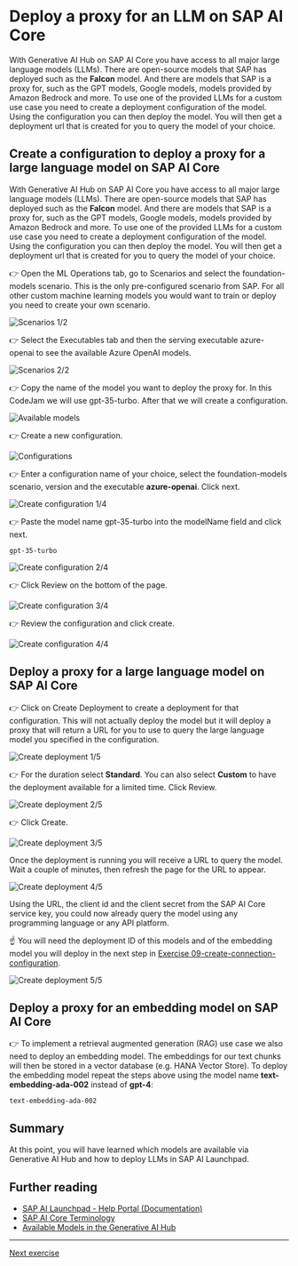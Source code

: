 # Deploy a proxy for an LLM on SAP AI Core
With Generative AI Hub on SAP AI Core you have access to all major large language models (LLMs). There are open-source models that SAP has deployed such as the **Falcon** model. And there are models that SAP is a proxy for, such as the GPT models, Google models, models provided by Amazon Bedrock and more. To use one of the provided LLMs for a custom use case you need to create a deployment configuration of the model. Using the configuration you can then deploy the model. You will then get a deployment url that is created for you to query the model of your choice.

## Create a configuration to deploy a proxy for a large language model on SAP AI Core
With Generative AI Hub on SAP AI Core you have access to all major large language models (LLMs). There are open-source models that SAP has deployed such as the **Falcon** model. And there are models that SAP is a proxy for, such as the GPT models, Google models, models provided by Amazon Bedrock and more. To use one of the provided LLMs for a custom use case you need to create a deployment configuration of the model. Using the configuration you can then deploy the model. You will then get a deployment url that is created for you to query the model of your choice.

👉 Open the ML Operations tab, go to Scenarios and select the foundation-models scenario. This is the only pre-configured scenario from SAP. For all other custom machine learning models you would want to train or deploy you need to create your own scenario.

![Scenarios 1/2](images/2024-07-22_12-52-11.png)

👉 Select the Executables tab and then the serving executable azure-openai to see the available Azure OpenAI models.

![Scenarios 2/2](images/2024-07-22_13-04-27.png)

👉 Copy the name of the model you want to deploy the proxy for. In this CodeJam we will use gpt-35-turbo.
After that we will create a configuration.

![Available models](images/2024-07-22_13-04-40.png)

👉 Create a new configuration.

![Configurations](images/2024-07-22_13-15-51.png)

👉 Enter a configuration name of your choice, select the foundation-models scenario, version and the executable **azure-openai**. Click next.

![Create configuration 1/4](images/2024-07-16_16-42-19.png)

👉 Paste the model name gpt-35-turbo into the modelName field and click next.

```
gpt-35-turbo
```

![Create configuration 2/4](images/2024-07-16_16-42-54.png)

👉 Click Review on the bottom of the page.

![Create configuration 3/4](images/2024-07-16_16-43-20.png)

👉 Review the configuration and click create.

![Create configuration 4/4](images/2024-07-16_16-43-35.png)

## Deploy a proxy for a large language model on SAP AI Core

👉 Click on Create Deployment to create a deployment for that configuration. This will not actually deploy the model but it will deploy a proxy that will return a URL for you to use to query the large language model you specified in the configuration.

![Create deployment 1/5](images/2024-07-16_16-43-57.png)

👉 For the duration select **Standard**. You can also select **Custom** to have the deployment available for a limited time. Click Review.

![Create deployment 2/5](images/2024-07-16_16-44-17.png)

👉 Click Create.

![Create deployment 3/5](images/2024-07-16_16-44-32.png)

Once the deployment is running you will receive a URL to query the model. Wait a couple of minutes, then refresh the page for the URL to appear.

![Create deployment 4/5](images/2024-07-16_16-44-49.png)

Using the URL, the client id and the client secret from the SAP AI Core service key, you could now already query the model using any programming language or any API platform.

☝️ You will need the deployment ID of this models and of the embedding model you will deploy in the next step in [Exercise 09-create-connection-configuration](../09-create-connection-configuration/README.md).

![Create deployment 5/5](images/2024-07-16_16-51-40.png)

## Deploy a proxy for an embedding model on SAP AI Core
👉 To implement a retrieval augmented generation (RAG) use case we also need to deploy an embedding model. The embeddings for our text chunks will then be stored in a vector database (e.g. HANA Vector Store). To deploy the embedding model repeat the steps above using the model name **text-embedding-ada-002** instead of **gpt-4**: 
```
text-embedding-ada-002
```
## Summary

At this point, you will have learned which models are available via Generative AI Hub and how to deploy LLMs in SAP AI Launchpad.

## Further reading

* [SAP AI Launchpad - Help Portal (Documentation)](https://help.sap.com/docs/ai-launchpad/sap-ai-launchpad/what-is-sap-ai-launchpad)
* [SAP AI Core Terminology](https://help.sap.com/docs/sap-ai-core/sap-ai-core-service-guide/terminology)
* [Available Models in the Generative AI Hub](https://help.sap.com/docs/sap-ai-core/sap-ai-core-service-guide/models-and-scenarios-in-generative-ai-hub)

---

[Next exercise](02-prompt-editor.md)
